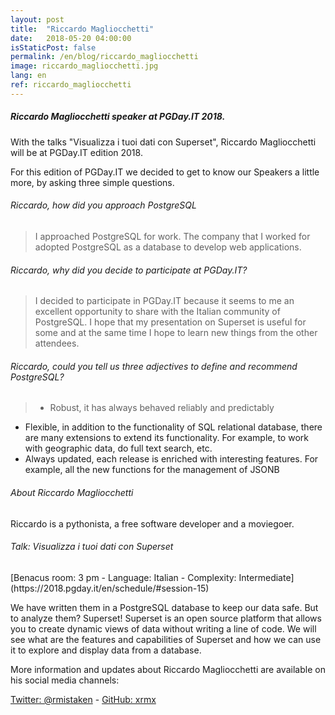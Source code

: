 ```yaml
---
layout: post
title:  "Riccardo Magliocchetti"
date:   2018-05-20 04:00:00
isStaticPost: false
permalink: /en/blog/riccardo_magliocchetti
image: riccardo_magliocchetti.jpg
lang: en
ref: riccardo_magliocchetti
---
```


<h5>Riccardo Magliocchetti speaker at PGDay.IT 2018.</h5>

With the talks "Visualizza i tuoi dati con Superset", Riccardo Magliocchetti will be at PGDay.IT edition 2018.

For this edition of PGDay.IT we decided to get to know our Speakers a little more, by asking three simple questions.

<h6>Riccardo, how did you approach PostgreSQL</h6>

>I approached PostgreSQL for work. The company that I worked for adopted PostgreSQL as a database to develop web applications.

<h6>Riccardo, why did you decide to participate at PGDay.IT?</h6>

>I decided to participate in PGDay.IT because it seems to me an excellent opportunity to share with the Italian community of PostgreSQL. I hope that my presentation on Superset is useful for some and at the same time I hope to learn new things from the other attendees.

<h6>Riccardo, could you tell us three adjectives to define and recommend PostgreSQL?</h6>

>* Robust, it has always behaved reliably and predictably
 * Flexible, in addition to the functionality of SQL relational database, there are many extensions to extend its functionality. For example, to work with geographic data, do full text search, etc.
 * Always updated, each release is enriched with interesting features. For example, all the new functions for the management of JSONB

<h6>About Riccardo Magliocchetti</h6>

Riccardo is a pythonista, a free software developer and a moviegoer.

<h6>Talk: Visualizza i tuoi dati con Superset</h6>
[Benacus room: 3 pm - Language: Italian - Complexity: Intermediate](https://2018.pgday.it/en/schedule/#session-15)

We have written them in a PostgreSQL database to keep our data safe. But to analyze them? Superset! Superset is an open source platform that allows you to create dynamic views of data without writing a line of code. We will see what are the features and capabilities of Superset and how we can use it to explore and display data from a database.

More information and updates about Riccardo Magliocchetti are available on his social media channels:

[Twitter: @rmistaken](https://twitter.com/rmistaken)  -  [GitHub: xrmx](https://github.com/xrmx)
